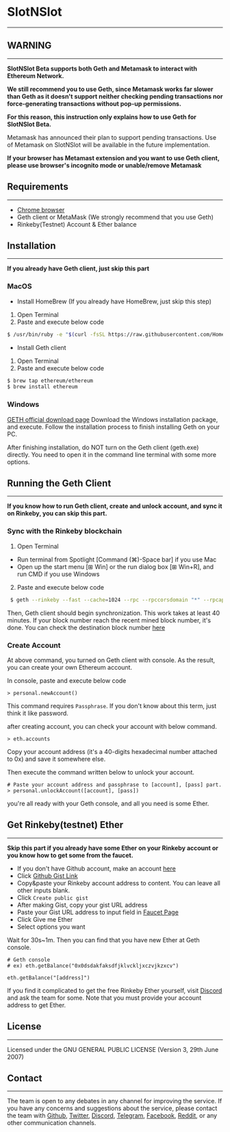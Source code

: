 # SlotNSlot
***
## WARNING
***
**SlotNSlot Beta supports both Geth and Metamask to interact with Ethereum Network.**

**We still recommend you to use Geth, since Metamask works far slower than Geth as it doesn't support neither checking pending transactions nor force-generating transactions without pop-up permissions.**

**For this reason, this instruction only explains how to use Geth for SlotNSlot Beta.**

Metamask has announced their plan to support pending transactions. Use of Metamask on SlotNSlot will be available in the future implementation.

**If your browser has Metamast extension and you want to use Geth client, please use browser's incognito mode or unable/remove Metamask**

## Requirements
***
- [Chrome browser](https://www.google.co.kr/chrome/browser/)
- Geth client or MetaMask (We strongly recommend that you use Geth)
- Rinkeby(Testnet) Account & Ether balance

## Installation
***
**If you already have Geth client, just skip this part**

### MacOS
- Install HomeBrew (If you already have HomeBrew, just skip this step)
1. Open Terminal
2. Paste and execute below code

```bash
$ /usr/bin/ruby -e "$(curl -fsSL https://raw.githubusercontent.com/Homebrew/install/master/install)"
```

- Install Geth client
1. Open Terminal
2. Paste and execute below code

```bash
$ brew tap ethereum/ethereum
$ brew install ethereum
```

### Windows

[GETH official download page](https://geth.ethereum.org/downloads/)
Download the Windows installation package, and execute. Follow the installation process to finish installing Geth on your PC.

After finishing installation, do NOT turn on the Geth client (geth.exe) directly. You need to open it in the command line terminal with some more options.

## Running the Geth Client
***
**If you know how to run Geth client, create and unlock account, and sync it on Rinkeby, you can skip this part.**

### Sync with the Rinkeby blockchain

1. Open Terminal
 - Run terminal from Spotlight [Command (⌘)-Space bar] if you use Mac
 - Open up the start menu [⊞ Win] or the run dialog box [⊞ Win+R], and run CMD if you use Windows
2. Paste and execute below code

```bash
 $ geth --rinkeby --fast --cache=1024 --rpc --rpccorsdomain "*" --rpcapi personal,eth,net,web3 --bootnodes="enode://6853f434735e540f0fcd85ffebcaa75280d1171ca9a205e8c41d87428d71b07ad14ab266236b64268467ccc462679edc888f76326418d18d7bcfe8d1159391aa@51.15.61.194:30379" console
 ```

Then, Geth client should begin synchronization.
This work takes at least 40 minutes. If your block number reach the recent mined block number, it's done.
You can check the destination block number [here](https://www.rinkeby.io/)

### Create Account
At above command, you turned on Geth client with console.
As the result, you can create your own Ethereum account.

In console, paste and execute below code
```
> personal.newAccount()
```

This command requires `Passphrase`.
If you don't know about this term, just think it like password.

after creating account, you can check your account with below command.

```
> eth.accounts
```

Copy your account address (it's a 40-digits hexadecimal number attached to 0x) and save it somewhere else.

Then execute the command written below to unlock your account.

```
# Paste your account address and passphrase to [account], [pass] part.
> personal.unlockAccount([account], [pass])
```

you're all ready with your Geth console, and all you need is some Ether.

## Get Rinkeby(testnet) Ether
***
**Skip this part if you already have some Ether on your Rinkeby account or you know how to get some from the faucet.**

- If you don't have Github account, make an account [here](https://github.com/join)
- Click [Github Gist Link](https://gist.github.com/)
- Copy&paste your Rinkeby account address to content. You can leave all other inputs blank.
- Click `Create public gist`
- After making Gist, copy your gist URL address
- Paste your Gist URL address to input field in [Faucet Page](https://faucet.rinkeby.io/)
- Click Give me Ether
- Select options you want

Wait for 30s~1m. Then you can find that you have new Ether at Geth console.

```
# Geth console
# ex) eth.getBalance("0x0dsdakfaksdfjklvckljxczvjkzxcv")

eth.getBalance("[address]")
```

If you find it complicated to get the free Rinkeby Ether yourself, visit [Discord](https://discord.gg/f97RkQf) and ask the team for some. Note that you must provide your account address to get Ether.

## License
***
Licensed under the GNU GENERAL PUBLIC LICENSE (Version 3, 29th June 2007)

## Contact
***
The team is open to any debates in any channel for improving the service. If you have any concerns and suggestions about the service, please contact the team with [Github](https://github.com/SlotNSlot/SlotNSlot), [Twitter](https://twitter.com/slotnslot), [Discord](https://discord.gg/f97RkQf), [Telegram](https://t.me/slotnslot_ico), [Facebook](https://www.facebook.com/slotnslot.eth), [Reddit](https://www.reddit.com/r/SlotNSlot/), or any other communication channels.
